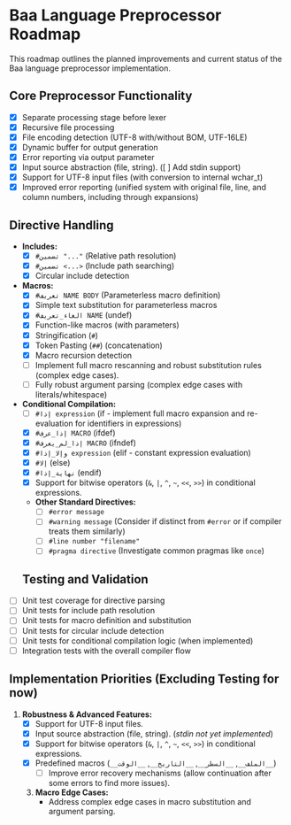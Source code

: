 # Baa Language Preprocessor Roadmap

This roadmap outlines the planned improvements and current status of the Baa language preprocessor implementation.

## Core Preprocessor Functionality

- [x] Separate processing stage before lexer
- [x] Recursive file processing
- [x] File encoding detection (UTF-8 with/without BOM, UTF-16LE)
- [x] Dynamic buffer for output generation
- [x] Error reporting via output parameter
- [x] Input source abstraction (file, string). ([ ] Add stdin support)
- [x] Support for UTF-8 input files (with conversion to internal wchar_t)
- [x] Improved error reporting (unified system with original file, line, and column numbers, including through expansions)

## Directive Handling

- **Includes:**
    - [x] `#تضمين "..."` (Relative path resolution)
    - [x] `#تضمين <...>` (Include path searching)
    - [x] Circular include detection
- **Macros:**
    - [x] `#تعريف NAME BODY` (Parameterless macro definition)
    - [x] Simple text substitution for parameterless macros
    - [x] `#الغاء_تعريف NAME` (undef)
    - [x] Function-like macros (with parameters)
    - [x] Stringification (`#`)
    - [x] Token Pasting (`##`) (concatenation)
    - [x] Macro recursion detection
    - [ ] Implement full macro rescanning and robust substitution rules (complex edge cases).
    - [ ] Fully robust argument parsing (complex edge cases with literals/whitespace)
- **Conditional Compilation:**
    - [ ] `#إذا expression` (if - implement full macro expansion and re-evaluation for identifiers in expressions)
    - [x] `#إذا_عرف MACRO` (ifdef)
    - [x] `#إذا_لم_يعرف MACRO` (ifndef)
    - [x] `#وإلا_إذا expression` (elif - constant expression evaluation)
    - [x] `#إلا` (else)
    - [x] `#نهاية_إذا` (endif)
    - [x] Support for bitwise operators (`&`, `|`, `^`, `~`, `<<`, `>>`) in conditional expressions.
    - **Other Standard Directives:**
        - [ ] `#error message`
        - [ ] `#warning message` (Consider if distinct from `#error` or if compiler treats them similarly)
        - [ ] `#line number "filename"`
        - [ ] `#pragma directive` (Investigate common pragmas like `once`)

    ## Testing and Validation

- [ ] Unit test coverage for directive parsing
- [ ] Unit tests for include path resolution
- [ ] Unit tests for macro definition and substitution
- [ ] Unit tests for circular include detection
- [ ] Unit tests for conditional compilation logic (when implemented)
- [ ] Integration tests with the overall compiler flow

## Implementation Priorities (Excluding Testing for now)

1.  **Robustness & Advanced Features:**
    - [x] Support for UTF-8 input files.
    - [x] Input source abstraction (file, string). (*stdin not yet implemented*)
    - [x] Support for bitwise operators (`&`, `|`, `^`, `~`, `<<`, `>>`) in conditional expressions.
    - [x] Predefined macros (`__الملف__`, `__السطر__`, `__التاريخ__`, `__الوقت__`)
        - [ ] Improve error recovery mechanisms (allow continuation after some errors to find more issues).
    3.  **Macro Edge Cases:**
        - Address complex edge cases in macro substitution and argument parsing.
